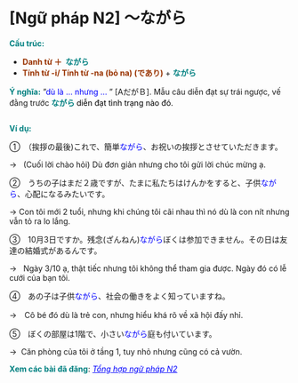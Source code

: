 # [Ngữ pháp N2] 〜ながら
<div class="entry-content">
<p><strong><span style="color: #008080;">Cấu trúc: </span></strong></p>
<ul>
<li><b><span style="color: #993300;">Danh từ ＋ </span><span style="color: #008080;"> ながら</span></b></li>
<li><strong><span style="color: #993300;">Tính từ -i/ Tính từ -na (bỏ na) (であり)</span></strong> + <b><span style="color: #008080;">ながら</span></b></li>
</ul>
<p><strong><span style="color: #008080;">Ý nghĩa:</span></strong> ”<span style="color: #0000ff;">dù là … nhưng … </span>” <span style="font-weight: 400;">[AだがＢ]</span>. Mẫu câu diễn đạt sự trái ngược, vế đằng trước <b><span style="color: #008080;">ながら </span></b><span style="color: #000000;">diễn đạt tình trạng nào đó.</span></p>
<p><ins class="adsbygoogle adslot_1" data-ad-client="ca-pub-2233580070484357" data-ad-slot="4413057825" style="display: inline-block;"></ins><br/>
<script>// <![CDATA[ (adsbygoogle = window.adsbygoogle || []).push({}); // ]]&gt;</script></p>
<p><strong><span style="color: #008080;">Ví dụ:</span></strong></p>
<p><span style="font-weight: 400;">①</span><span style="font-weight: 400;">　（挨拶の最後)これで、簡単</span><span style="font-weight: 400; color: #0000ff;">ながら</span><span style="font-weight: 400;">、お祝いの挨拶とさせていただきます。</span></p>
<p><span style="font-weight: 400;">→   (Cuối lời chào hỏi) Dù đơn giản nhưng cho tôi gửi lời chúc mừng ạ.</span></p>
<p><span style="font-weight: 400;">②　うちの子はまだ２歳ですが、たまに私たちはけんかをすると、子供</span><span style="font-weight: 400; color: #0000ff;">ながら</span><span style="font-weight: 400;">、心配になるみたいです。</span></p>
<p><span style="font-weight: 400;">→ Con tôi mới 2 tuổi, nhưng khi chúng tôi cãi nhau thì nó dù là con nít nhưng vẫn tỏ ra lo lắng.</span></p>
<p><span style="font-weight: 400;">③</span><span style="font-weight: 400;">　10月3日ですか。残念(ざんねん)</span><span style="font-weight: 400; color: #0000ff;">ながら</span><span style="font-weight: 400;">ぼくは参加できません。その日は友達の結婚式があるんです。</span></p>
<p><span style="font-weight: 400;">→   Ngày 3/10 ạ, thật tiếc nhưng tôi không thể tham gia được. Ngày đó có lễ cưới của bạn tôi.</span></p>
<p><span style="font-weight: 400;">④</span><span style="font-weight: 400;">　</span><span style="font-weight: 400;">あの子は子供</span><span style="font-weight: 400; color: #0000ff;">ながら</span><span style="font-weight: 400;">、社会の働きをよく知っていますね。</span></p>
<p><span style="font-weight: 400;">→　</span><span style="font-weight: 400;">Cô bé đó dù là trẻ con, nhưng hiểu khá rõ về xã hội đấy nhỉ.</span></p>
<p><span style="font-weight: 400;">⑤</span><span style="font-weight: 400;">　ぼくの部屋は1階で、小さい<span style="color: #0000ff;">ながら</span>庭も付いています</span><span style="font-weight: 400;">。</span></p>
<p><span style="font-weight: 400;">→  Căn phòng của tôi ở tầng 1, tuy nhỏ nhưng cũng có cả vườn.</span></p>
<p><strong><span style="color: #008080;">Xem các bài đã đăng</span></strong>: <span style="color: #0000ff;"><em><a href="https://bikae.net/ngu-phap/tong-hop-ngu-phap-n2/" style="color: #0000ff;" target="_blank">Tổng hợp ngữ pháp N2</a></em></span></p>

</div>